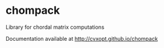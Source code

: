 chompack
========

Library for chordal matrix computations

Documentation available at http://cvxopt.github.io/chompack
